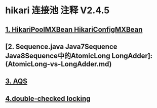 # hikari 连接池 注释 V2.4.5

## [1. HikariPoolMXBean HikariConfigMXBean](Mbean-vs-MXBean.md)
## [2. Sequence.java Java7Sequence Java8Sequence中的AtomicLong LongAdder]:(AtomicLong-vs-LongAdder.md)
## [3. AQS](aqs.md)
## [4.double-checked locking](double-checked_locking.md)
